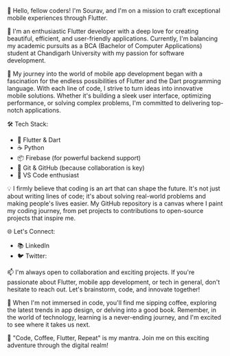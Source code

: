 👋 Hello, fellow coders! I'm Sourav, and I'm on a mission to craft exceptional mobile experiences through Flutter.

🚀 I'm an enthusiastic Flutter developer with a deep love for creating beautiful, efficient, and user-friendly applications. Currently, I'm balancing my academic pursuits as a BCA (Bachelor of Computer Applications) student at Chandigarh University with my passion for software development.

📱 My journey into the world of mobile app development began with a fascination for the endless possibilities of Flutter and the Dart programming language. With each line of code, I strive to turn ideas into innovative mobile solutions. Whether it's building a sleek user interface, optimizing performance, or solving complex problems, I'm committed to delivering top-notch applications.

🛠️ Tech Stack:
   - 📱 Flutter & Dart
   - ☕ Python 
   - 📦 Firebase (for powerful backend support)
   - 🧰 Git & GitHub (because collaboration is key)
   - 🚀 VS Code enthusiast

💡 I firmly believe that coding is an art that can shape the future. It's not just about writing lines of code; it's about solving real-world problems and making people's lives easier. My GitHub repository is a canvas where I paint my coding journey, from pet projects to contributions to open-source projects that inspire me.

🌐 Let's Connect:
   - 📚 LinkedIn
   - 🐦 Twitter: 

📫 I'm always open to collaboration and exciting projects. If you're passionate about Flutter, mobile app development, or tech in general, don't hesitate to reach out. Let's brainstorm, code, and innovate together!

🌈 When I'm not immersed in code, you'll find me sipping coffee, exploring the latest trends in app design, or delving into a good book. Remember, in the world of technology, learning is a never-ending journey, and I'm excited to see where it takes us next.

🚀 "Code, Coffee, Flutter, Repeat" is my mantra. Join me on this exciting adventure through the digital realm!
